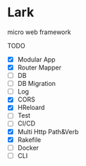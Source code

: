 # Lark

micro web framework

TODO

* [x] Modular App
* [x] Router Mapper
* [ ] DB
* [ ] DB Migration
* [ ] Log
* [x] CORS
* [x] HReloard
* [ ] Test
* [ ] CI/CD
* [x] Multi Http Path&Verb
* [x] Rakefile
* [ ] Docker
* [ ] CLI